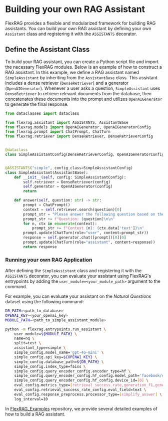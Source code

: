 # Building your own RAG Assistant
FlexRAG provides a flexible and modularized framework for building RAG assistants. You can build your own RAG assistant by defining your own `Assistant` class and registering it with the `ASSISTANTS` decorator.

## Define the Assistant Class
To build your RAG assistant, you can create a Python script file and import the necessary FlexRAG modules. Below is an example of how to construct a RAG assistant. In this example, we define a RAG assistant named `SimpleAssistant` by inheriting from the `AssistantBase` class. This assistant includes a dense retriever (`DenseRetriever`) and a generator (`OpenAIGenerator`). Whenever a user asks a question, `SimpleAssistant` uses `DenseRetriever` to retrieve relevant documents from the database, then concatenates these documents into the prompt and utilizes `OpenAIGenerator` to generate the final response.

```python
from dataclasses import dataclass

from flexrag.assistant import ASSISTANTS, AssistantBase
from flexrag.models import OpenAIGenerator, OpenAIGeneratorConfig
from flexrag.prompt import ChatPrompt, ChatTurn
from flexrag.retriever import DenseRetriever, DenseRetrieverConfig


@dataclass
class SimpleAssistantConfig(DenseRetrieverConfig, OpenAIGeneratorConfig): ...


@ASSISTANTS("simple", config_class=SimpleAssistantConfig)
class SimpleAssistant(AssistantBase):
    def __init__(self, config: SimpleAssistantConfig):
        self.retriever = DenseRetriever(config)
        self.generator = OpenAIGenerator(config)
        return

    def answer(self, question: str) -> str:
        prompt = ChatPrompt()
        context = self.retriever.search(question)[0]
        prompt_str = "Please answer the following question based on the given text.\n\n"
        prompt_str += f"Question: {question}\n\n"
        for n, ctx in enumerate(context):
            prompt_str += f"Context {n}: {ctx.data['text']}\n"
        prompt.update(ChatTurn(role="user", content=prompt_str))
        response = self.generator.chat([prompt])[0][0]
        prompt.update(ChatTurn(role="assistant", content=response))
        return response
```


### Running your own RAG Application
After defining the `SimpleAssistant` class and registering it with the `ASSISTANTS` decorator, you can evaluate your assistant using FlexRAG's entrypoints by adding the `user_module=<your_module_path>` argument to the command.

For example, you can evaluate your assistant on the *Natural Questions* dataset using the following command:

```bash
DB_PATH=<path_to_database>
OPENAI_KEY=<your_openai_key>
MODULE_PATH=<path_to_simple_assistant_module>

python -m flexrag.entrypoints.run_assistant \
    user_module=${MODULE_PATH} \
    name=nq \
    split=test \
    assistant_type=simple \
    simple_config.model_name='gpt-4o-mini' \
    simple_config.api_key=${OPENAI_KEY} \
    simple_config.database_path=${DB_PATH} \
    simple_config.index_type=faiss \
    simple_config.query_encoder_config.encoder_type=hf \
    simple_config.query_encoder_config.hf_config.model_path='facebook/contriever-msmarco' \
    simple_config.query_encoder_config.hf_config.device_id=[0] \
    eval_config.metrics_type=[retrieval_success_rate,generation_f1,generation_em] \
    eval_config.retrieval_success_rate_config.eval_field=text \
    eval_config.response_preprocess.processor_type=[simplify_answer] \
    log_interval=10
```

In [FlexRAG_Examples](https://github.com/ictnlp/FlexRAG_Examples) repository, we provide several detailed examples of how to build a RAG assistant.
